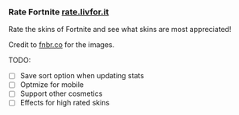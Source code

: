 ### Rate Fortnite [rate.livfor.it](http://rate.livfor.it/)

Rate the skins of Fortnite and see what skins are most appreciated!

Credit to [fnbr.co](https://fnbr.co/) for the images.

TODO: 
 - [ ] Save sort option when updating stats
 - [ ] Optmize for mobile
 - [ ] Support other cosmetics
 - [ ] Effects for high rated skins